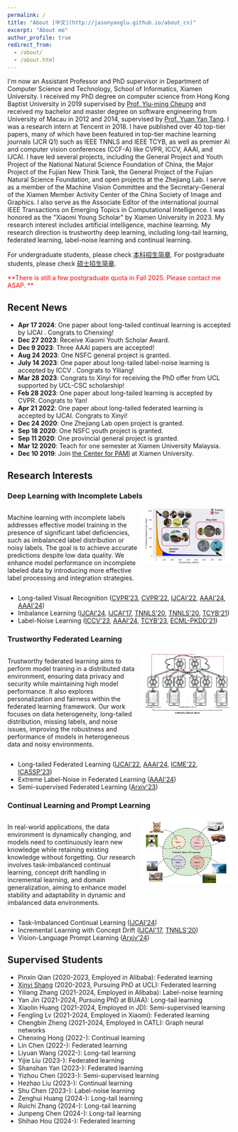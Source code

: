 ```yaml
---
permalink: /
title: "About [中文](http://jasonyanglu.github.io/about_cn)"
excerpt: "About me"
author_profile: true
redirect_from:
  - /about/
  - /about.html
---
```


I'm now an Assistant Professor and PhD supervisor in Department of Computer Science and Technology, School of Informatics, Xiamen University. I received my PhD degree on computer science from Hong Kong Baptist University in 2019 supervised by [Prof. Yiu-ming Cheung](http://www.comp.hkbu.edu.hk/~ymc/) and received my bachelor and master degree on software engineering from University of Macau in 2012 and 2014, supervised by [Prof. Yuan Yan Tang](https://www.fst.um.edu.mo/personal/yytang/). I was a research intern at Tencent in 2018. I have published over 40 top-tier papers, many of which have been featured in top-tier machine learning journals (JCR Q1) such as IEEE TNNLS and IEEE TCYB, as well as premier AI and computer vision conferences (CCF-A) like CVPR, ICCV, AAAI, and IJCAI. I have led several projects, including the General Project and Youth Project of the National Natural Science Foundation of China, the Major Project of the Fujian New Think Tank, the General Project of the Fujian Natural Science Foundation, and open projects at the Zhejiang Lab. I serve as a member of the Machine Vision Committee and the Secretary-General of the Xiamen Member Activity Center of the China Society of Image and Graphics. I also serve as the Associate Editor of the international journal IEEE Transactions on Emerging Topics in Computational Intelligence. I was honored as the "Xiaomi Young Scholar" by Xiamen University in 2023. My research interest includes artificial intelligence, machine learning. My research direction is trustworthy deep learning, including long-tail learning, federated learning, label-noise learning and continual learning.

For undergraduate students, please check [本科招生简章](http://jasonyanglu.github.io/undergraduate). For postgraduate students, please check [硕士招生简章](http://jasonyanglu.github.io/postgraduate).

<span style="color:red">**There is still a few postgraduate quota in Fall 2025. Please contact me ASAP. **</span>


## Recent News
* **Apr 17 2024**: One paper about long-tailed continual learning is accepted by IJCAI . Congrats to Chenxing!
* **Dec 27 2023**: Receive Xiaomi Youth Scholar Award.
* **Dec 9 2023**: Three AAAI papers are accepted!
* **Aug 24 2023**: One NSFC general project is granted.
* **July 14 2023**: One paper about long-tailed label-noise learning is accepted by ICCV . Congrats to Yiliang!
* **Mar 28 2023**: Congrats to Xinyi for receiving the PhD offer from UCL supported by UCL-CSC scholarship!
* **Feb 28 2023**: One paper about long-tailed learning is accepted by CVPR. Congrats to Yan!
* **Apr 21 2022**: One paper about long-tailed federated learning is accepted by IJCAI. Congrats to Xinyi!
* **Dec 24 2020**: One Zhejiang Lab open project is granted.
* **Sep 18 2020**: One NSFC youth project is granted.
* **Sep 11 2020**: One provincial general project is granted.
* **Mar 12 2020**: Teach for one semester at Xiamen University Malaysia.
* **Dec 10 2019**: Join [the Center for PAMI](http://pami.xmu.edu.cn/) at Xiamen University.



## Research Interests

### Deep Learning with Incomplete Labels

<div style="display: flex; align-items: flex-start;">  
    <div style="flex: 1;">         
        <p>             
    Machine learning with incomplete labels addresses effective model training in the presence of significant label deficiencies, such as imbalanced label distribution or noisy labels. The goal is to achieve accurate predictions despite low data quality. We enhance model performance on incomplete labeled data by introducing more effective label processing and integration strategies.     
        </p>     
    </div>     
    <img src="./images/machine_learning_with_incomplete_labels.jpg" style="width: 40%; margin-left: 10px;">
</div>


- Long-tailed Visual Recognition ([CVPR'23](https://openaccess.thecvf.com/content/CVPR2023/html/Jin_Long-Tailed_Visual_Recognition_via_Self-Heterogeneous_Integration_With_Knowledge_Excavation_CVPR_2023_paper.html), [CVPR'22](https://openaccess.thecvf.com/content/CVPR2022/html/Li_Long-Tailed_Visual_Recognition_via_Gaussian_Clouded_Logit_Adjustment_CVPR_2022_paper.html), [IJCAI'22](https://www.ijcai.org/proceedings/2022/308), [AAAI'24](https://ojs.aaai.org/index.php/AAAI/article/view/29262), [AAAI'24](https://ojs.aaai.org/index.php/AAAI/article/view/29416))
- Imbalance Learning ([IJCAI'24](https://arxiv.org/abs/2404.14721), [IJCAI'17](https://www.ijcai.org/Proceedings/2017/0333.pdf), [TNNLS'20](https://ieeexplore.ieee.org/document/8890005), [TNNLS'20](https://ieeexplore.ieee.org/document/8924892), [TCYB'21](https://ieeexplore.ieee.org/document/8725928))
- Label-Noise Learning ([ICCV'23](https://openaccess.thecvf.com/content/ICCV2023/html/Lu_Label-Noise_Learning_with_Intrinsically_Long-Tailed_Data_ICCV_2023_paper.html), [AAAI'24](https://ojs.aaai.org/index.php/AAAI/article/view/29329), [TCYB'23](https://ieeexplore.ieee.org/document/9780248), [ECML-PKDD'21](https://link.springer.com/chapter/10.1007/978-3-030-86523-8_44))

### Trustworthy Federated Learning

<div style="display: flex; align-items: flex-start;">   
    <div style="flex: 1;">         
        <p>             
    Trustworthy federated learning aims to perform model training in a distributed data environment, ensuring data privacy and security while maintaining high model performance. It also explores personalization and fairness within the federated learning framework. Our work focuses on data heterogeneity, long-tailed distribution, missing labels, and noise issues, improving the robustness and performance of models in heterogeneous data and noisy environments.
        </p>     
    </div>     
    <img src="./images/trustworthy_federated_learning.jpg" style="width: 40%; margin-left: 20px;  margin-left: 10px;"> 
</div>


- Long-tailed Federated Learning ([IJCAI'22](https://www.ijcai.org/proceedings/2022/308), [AAAI'24](https://ojs.aaai.org/index.php/AAAI/article/view/29416), [ICME'22](https://arxiv.org/abs/2205.00172), [ICASSP'23](https://arxiv.org/abs/2303.15168))
- Extreme Label-Noise in Federated Learning ([AAAI'24](https://ojs.aaai.org/index.php/AAAI/article/view/29329))
- Semi-supervised Federated Learning ([Arxiv'23](https://arxiv.org/abs/2303.02445))

### Continual Learning and Prompt Learning

<div style="display: flex; align-items: flex-start;"> 
    <div style="flex: 1;">         
        <p>             
    In real-world applications, the data environment is dynamically changing, and models need to continuously learn new knowledge while retaining existing knowledge without forgetting. Our research involves task-imbalanced continual learning, concept drift handling in incremental learning, and domain generalization, aiming to enhance model stability and adaptability in dynamic and imbalanced data environments.
        </p>     
    </div>     
    <img src="./images/continual_learning_and_prompt_learning.jpg" style="width: 40%; margin-left: 10px;"> 
</div>

- Task-Imbalanced Continual Learning  ([IJCAI'24](https://arxiv.org/abs/2404.14721))
- Incremental Learning with Concept Drift ([IJCAI'17](https://www.ijcai.org/Proceedings/2017/0333.pdf), [TNNLS'20](https://ieeexplore.ieee.org/document/8924892))
- Vision-Language Prompt Learning ([Arxiv'24](https://arxiv.org/abs/2404.18758))



## Supervised Students

* Pinxin Qian (2020-2023, Employed in Alibaba): Federated learning
* [Xinyi Shang](https://shangxinyi.github.io/) (2020-2023, Pursuing PhD at UCL): Federated learning
* Yiliang Zhang (2021-2024, Employed in Alibaba): Label-noise learning
* Yan Jin (2021-2024, Pursuing PhD at BUAA): Long-tail learning
* Xiaolin Huang (2021-2024, Employed in JD): Semi-supervised learning
* Fengling Lv (2021-2024, Employed in Xiaomi): Federated learning
* Chengbin Zheng (2021-2024, Employed in CATL): Graph neural networks
* Chenxing Hong (2022-): Continual learning
* Lin Chen (2022-): Federated learning
* Liyuan Wang (2022-): Long-tail learning
* Yijie Liu (2023-): Federated learning
* Shanshan Yan (2023-): Federated learning
* Yizhou Chen (2023-): Semi-supervised learning
* Hezhao Liu (2023-): Continual learning
* Shu Chen (2023-): Label-noise learning
* Zenghui Huang (2024-): Long-tail learning
* Ruichi Zhang (2024-): Long-tail learning
* Junpeng Chen (2024-): Long-tail learning
* Shihao Hou (2024-): Federated learning

